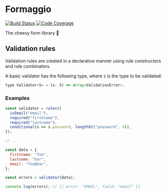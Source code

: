# Formaggio

[![Build Status](https://travis-ci.org/crossroads-loyalty-solutions/formaggio.svg?branch=master)](https://travis-ci.org/crossroads-loyalty-solutions/formaggio)
[![Code Coverage](https://img.shields.io/codecov/c/gh/crossroads-loyalty-solutions/formaggio)](https://codecov.io/gh/crossroads-loyalty-solutions/formaggio)

The cheesy form library 🧀

## Validation rules

Validation rules are created in a declarative manner using rule constructors
and rule combinators.

A basic validator has the following type, where `S` is the type to be validated:

```javascript
type Validator<S> = (s: S) => Array<ValidationError>;
```

### Examples

```javascript
const validator = rules([
  isEmail("email"),
  required("firstname"), 
  required("lastname"),
  conditional(s => s.password, lengthGt("password", 6)),
]);

// ...

const data = {
  firstname: "foo",
  lastname: "bar",
  email: "foo@bar",
};

const errors = validator(data);

console.log(errors); // [{ error: "EMAIL", field: "email" }]
```
